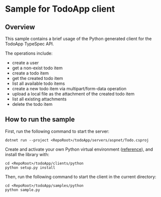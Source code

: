 # Sample for TodoApp client

## Overview

This sample contains a brief usage of the Python generated client for the TodoApp TypeSpec API.

The operations include:
- create a user
- get a non-exist todo item
- create a todo item
- get the created todo item
- list all available todo items
- create a new todo item via multipart/form-data operation
- upload a local file as the attachment of the created todo item
- list all existing attachments
- delete the todo item

## How to run the sample

First, run the following command to start the server:
```
dotnet run --project <RepoRoot>/todoApp/servers/aspnet/Todo.csproj
```

Create and activate your own Python virtual environment ([reference](https://docs.python.org/3/library/venv.html)), and install the library with:
```
cd <RepoRoot>/todoApp/clients/python
python setup.py install
```

Then, run the following command to start the client in the current directory:
```
cd <RepoRoot>/todoApp/samples/python
python sample.py
```